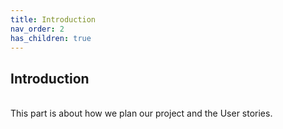 ```yaml
---
title: Introduction
nav_order: 2
has_children: true
---
```


## Introduction
<br>
This part is about how we plan our project and the User stories.

